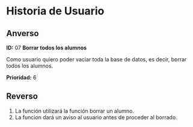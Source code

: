 # Historia de Usuario

## Anverso

**ID:** 07 **Borrar todos los alumnos**

Como usuario quiero poder vaciar toda la base de datos, es decir, borrar todos los alumnos.

**Prioridad:** 6

## Reverso

1. La función utilizará la función borrar un alumno.
2. La funcion dará un aviso al usuario antes de proceder al borrado.

